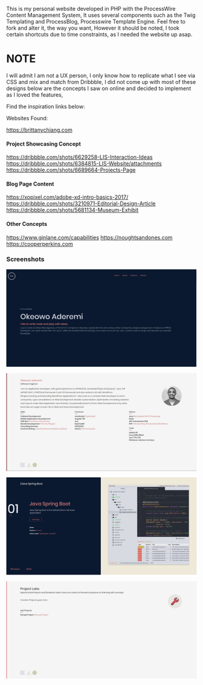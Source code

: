 This is my personal website developed in PHP with the ProcessWire Content Management System, It uses several components such as the Twig Templating and ProcessBlog, Processwire Template Engine. Feel free to fork and alter it, the way you want, However it should be noted, I took certain shortcuts due to time constraints, as I needed the website up asap.


# NOTE

I will admit I am not a UX person, I only know how to replicate what I see via CSS and mix and match from Dribbble, I did not come up with most of these designs below are the concepts I saw on online and decided to implement as I loved the features, 

Find the inspiration links below:

Websites Found:

https://brittanychiang.com


#### Project Showcasing Concept
https://dribbble.com/shots/6629258-LIS-Interaction-Ideas
https://dribbble.com/shots/6384815-LIS-Website/attachments
https://dribbble.com/shots/6689664-Projects-Page

#### Blog Page Content
https://xopixel.com/adobe-xd-intro-basics-2017/
https://dribbble.com/shots/3210971-Editorial-Design-Article
https://dribbble.com/shots/5681134-Museum-Exhibit

#### Other Concepts
https://www.ginlane.com/capabilities
https://noughtsandones.com
https://cooperperkins.com


### Screenshots

![Homepage](https://github.com/dojoVader/PersonalWebsiteV2ProcessWire/blob/master/screenshots/Home.jpg?raw=true "Homepage")

![About](https://github.com/dojoVader/PersonalWebsiteV2ProcessWire/blob/master/screenshots/About.jpg?raw=true "About")

![Projects](https://github.com/dojoVader/PersonalWebsiteV2ProcessWire/blob/master/screenshots/Projects.jpg?raw=true "Projects")

![Codes](https://github.com/dojoVader/PersonalWebsiteV2ProcessWire/blob/master/screenshots/Codes.jpg?raw=true "Lab Codes")